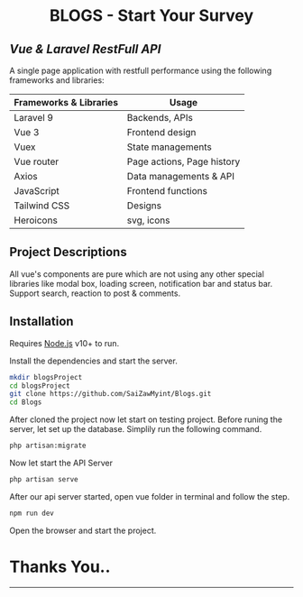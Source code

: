 <h1 align="center">BLOGS - Start Your Survey</h1>

## _Vue & Laravel RestFull API_

A single page application with restfull performance using the following frameworks and libraries:

| Frameworks & Libraries | Usage |
| ------ | ------ |
| Laravel 9 | Backends, APIs |
| Vue 3 | Frontend design |
| Vuex | State managements |
| Vue router | Page actions, Page history |
| Axios | Data managements & API |
| JavaScript | Frontend functions |
| Tailwind CSS | Designs |
| Heroicons | svg, icons

## Project Descriptions
All vue's components are pure which are not using any other special libraries like modal box, loading screen, notification bar and status bar. Support search, reaction to post & comments.

## Installation

Requires [Node.js](https://nodejs.org/) v10+ to run.

Install the dependencies and start the server.

```sh
mkdir blogsProject
cd blogsProject
git clone https://github.com/SaiZawMyint/Blogs.git 
cd Blogs
```
After cloned the project now let start on testing project. Before runing the server, let set up the database. Simplily run the following command.

```sh
php artisan:migrate
```

Now let start the API Server

```sh
php artisan serve
```

After our api server started, open vue folder in terminal and follow the step.
```sh
npm run dev
```
Open the browser and start the project.

# Thanks You..
----------

